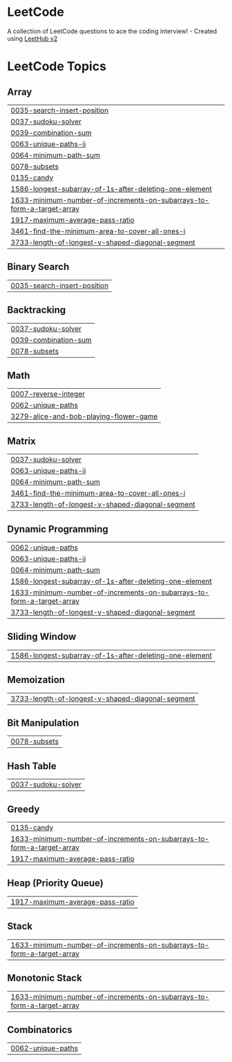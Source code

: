 # LeetCode
A collection of LeetCode questions to ace the coding interview! - Created using [LeetHub v2](https://github.com/arunbhardwaj/LeetHub-2.0)

<!---LeetCode Topics Start-->
# LeetCode Topics
## Array
|  |
| ------- |
| [0035-search-insert-position](https://github.com/lomesh2312/LeetCode/tree/master/0035-search-insert-position) |
| [0037-sudoku-solver](https://github.com/lomesh2312/LeetCode/tree/master/0037-sudoku-solver) |
| [0039-combination-sum](https://github.com/lomesh2312/LeetCode/tree/master/0039-combination-sum) |
| [0063-unique-paths-ii](https://github.com/lomesh2312/LeetCode/tree/master/0063-unique-paths-ii) |
| [0064-minimum-path-sum](https://github.com/lomesh2312/LeetCode/tree/master/0064-minimum-path-sum) |
| [0078-subsets](https://github.com/lomesh2312/LeetCode/tree/master/0078-subsets) |
| [0135-candy](https://github.com/lomesh2312/LeetCode/tree/master/0135-candy) |
| [1586-longest-subarray-of-1s-after-deleting-one-element](https://github.com/lomesh2312/LeetCode/tree/master/1586-longest-subarray-of-1s-after-deleting-one-element) |
| [1633-minimum-number-of-increments-on-subarrays-to-form-a-target-array](https://github.com/lomesh2312/LeetCode/tree/master/1633-minimum-number-of-increments-on-subarrays-to-form-a-target-array) |
| [1917-maximum-average-pass-ratio](https://github.com/lomesh2312/LeetCode/tree/master/1917-maximum-average-pass-ratio) |
| [3461-find-the-minimum-area-to-cover-all-ones-i](https://github.com/lomesh2312/LeetCode/tree/master/3461-find-the-minimum-area-to-cover-all-ones-i) |
| [3733-length-of-longest-v-shaped-diagonal-segment](https://github.com/lomesh2312/LeetCode/tree/master/3733-length-of-longest-v-shaped-diagonal-segment) |
## Binary Search
|  |
| ------- |
| [0035-search-insert-position](https://github.com/lomesh2312/LeetCode/tree/master/0035-search-insert-position) |
## Backtracking
|  |
| ------- |
| [0037-sudoku-solver](https://github.com/lomesh2312/LeetCode/tree/master/0037-sudoku-solver) |
| [0039-combination-sum](https://github.com/lomesh2312/LeetCode/tree/master/0039-combination-sum) |
| [0078-subsets](https://github.com/lomesh2312/LeetCode/tree/master/0078-subsets) |
## Math
|  |
| ------- |
| [0007-reverse-integer](https://github.com/lomesh2312/LeetCode/tree/master/0007-reverse-integer) |
| [0062-unique-paths](https://github.com/lomesh2312/LeetCode/tree/master/0062-unique-paths) |
| [3279-alice-and-bob-playing-flower-game](https://github.com/lomesh2312/LeetCode/tree/master/3279-alice-and-bob-playing-flower-game) |
## Matrix
|  |
| ------- |
| [0037-sudoku-solver](https://github.com/lomesh2312/LeetCode/tree/master/0037-sudoku-solver) |
| [0063-unique-paths-ii](https://github.com/lomesh2312/LeetCode/tree/master/0063-unique-paths-ii) |
| [0064-minimum-path-sum](https://github.com/lomesh2312/LeetCode/tree/master/0064-minimum-path-sum) |
| [3461-find-the-minimum-area-to-cover-all-ones-i](https://github.com/lomesh2312/LeetCode/tree/master/3461-find-the-minimum-area-to-cover-all-ones-i) |
| [3733-length-of-longest-v-shaped-diagonal-segment](https://github.com/lomesh2312/LeetCode/tree/master/3733-length-of-longest-v-shaped-diagonal-segment) |
## Dynamic Programming
|  |
| ------- |
| [0062-unique-paths](https://github.com/lomesh2312/LeetCode/tree/master/0062-unique-paths) |
| [0063-unique-paths-ii](https://github.com/lomesh2312/LeetCode/tree/master/0063-unique-paths-ii) |
| [0064-minimum-path-sum](https://github.com/lomesh2312/LeetCode/tree/master/0064-minimum-path-sum) |
| [1586-longest-subarray-of-1s-after-deleting-one-element](https://github.com/lomesh2312/LeetCode/tree/master/1586-longest-subarray-of-1s-after-deleting-one-element) |
| [1633-minimum-number-of-increments-on-subarrays-to-form-a-target-array](https://github.com/lomesh2312/LeetCode/tree/master/1633-minimum-number-of-increments-on-subarrays-to-form-a-target-array) |
| [3733-length-of-longest-v-shaped-diagonal-segment](https://github.com/lomesh2312/LeetCode/tree/master/3733-length-of-longest-v-shaped-diagonal-segment) |
## Sliding Window
|  |
| ------- |
| [1586-longest-subarray-of-1s-after-deleting-one-element](https://github.com/lomesh2312/LeetCode/tree/master/1586-longest-subarray-of-1s-after-deleting-one-element) |
## Memoization
|  |
| ------- |
| [3733-length-of-longest-v-shaped-diagonal-segment](https://github.com/lomesh2312/LeetCode/tree/master/3733-length-of-longest-v-shaped-diagonal-segment) |
## Bit Manipulation
|  |
| ------- |
| [0078-subsets](https://github.com/lomesh2312/LeetCode/tree/master/0078-subsets) |
## Hash Table
|  |
| ------- |
| [0037-sudoku-solver](https://github.com/lomesh2312/LeetCode/tree/master/0037-sudoku-solver) |
## Greedy
|  |
| ------- |
| [0135-candy](https://github.com/lomesh2312/LeetCode/tree/master/0135-candy) |
| [1633-minimum-number-of-increments-on-subarrays-to-form-a-target-array](https://github.com/lomesh2312/LeetCode/tree/master/1633-minimum-number-of-increments-on-subarrays-to-form-a-target-array) |
| [1917-maximum-average-pass-ratio](https://github.com/lomesh2312/LeetCode/tree/master/1917-maximum-average-pass-ratio) |
## Heap (Priority Queue)
|  |
| ------- |
| [1917-maximum-average-pass-ratio](https://github.com/lomesh2312/LeetCode/tree/master/1917-maximum-average-pass-ratio) |
## Stack
|  |
| ------- |
| [1633-minimum-number-of-increments-on-subarrays-to-form-a-target-array](https://github.com/lomesh2312/LeetCode/tree/master/1633-minimum-number-of-increments-on-subarrays-to-form-a-target-array) |
## Monotonic Stack
|  |
| ------- |
| [1633-minimum-number-of-increments-on-subarrays-to-form-a-target-array](https://github.com/lomesh2312/LeetCode/tree/master/1633-minimum-number-of-increments-on-subarrays-to-form-a-target-array) |
## Combinatorics
|  |
| ------- |
| [0062-unique-paths](https://github.com/lomesh2312/LeetCode/tree/master/0062-unique-paths) |
<!---LeetCode Topics End-->
